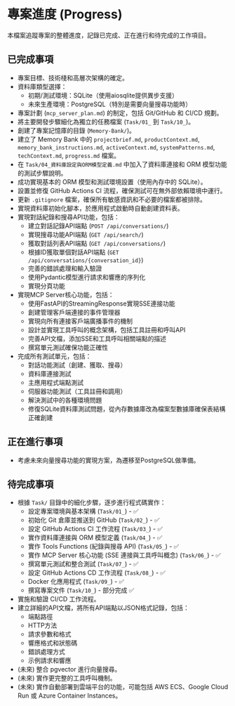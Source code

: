 # 專案進度 (Progress)

本檔案追蹤專案的整體進度，記錄已完成、正在進行和待完成的工作項目。

## 已完成事項
- 專案目標、技術棧和高層次架構的確定。
- 資料庫類型選擇：
  - 初期/測試環境：SQLite（使用aiosqlite提供異步支援）
  - 未來生產環境：PostgreSQL（特別是需要向量搜尋功能時）
- 專案計劃 (`mcp_server_plan.md`) 的制定，包括 Git/GitHub 和 CI/CD 規劃。
- 將主要開發步驟細化為獨立的任務檔案 (`Task/01_` 到 `Task/10_`)。
- 創建了專案記憶庫的目錄 (`Memory-Bank/`)。
- 建立了 Memory Bank 中的 `projectbrief.md`, `productContext.md`, `memory_bank_instructions.md`, `activeContext.md`, `systemPatterns.md`, `techContext.md`, `progress.md` 檔案。
- 在 `Task/04_資料庫設定與ORM模型定義.md` 中加入了資料庫連接和 ORM 模型功能的測試步驟說明。
- 成功實現基本的 ORM 模型和測試環境設置（使用內存中的 SQLite）。
- 設置並修復 GitHub Actions CI 流程，確保測試可在無外部依賴環境中運行。
- 更新 `.gitignore` 檔案，確保所有敏感資訊和不必要的檔案都被排除。
- 實現資料庫初始化腳本，於應用程式啟動時自動創建資料表。
- 實現對話紀錄和搜尋API功能，包括：
  - 建立對話記錄API端點 (`POST /api/conversations/`)
  - 實現搜尋功能API端點 (`GET /api/search/`)
  - 獲取對話列表API端點 (`GET /api/conversations/`)
  - 根據ID獲取單個對話API端點 (`GET /api/conversations/{conversation_id}`)
  - 完善的錯誤處理和輸入驗證
  - 使用Pydantic模型進行請求和響應的序列化
  - 實現分頁功能
- 實現MCP Server核心功能，包括：
  - 使用FastAPI的StreamingResponse實現SSE連接功能
  - 創建管理客戶端連接的事件管理器
  - 實現向所有連接客戶端廣播事件的機制
  - 設計並實現工具呼叫的概念架構，包括工具註冊和呼叫API
  - 完善API文檔，添加SSE和工具呼叫相關端點的描述
  - 撰寫單元測試確保功能正確性
- 完成所有測試單元，包括：
  - 對話功能測試（創建、獲取、搜尋）
  - 資料庫連接測試
  - 主應用程式端點測試
  - 伺服器功能測試（工具註冊和調用）
  - 解決測試中的各種環境問題
  - 修復SQLite資料庫測試問題，從內存數據庫改為檔案型數據庫確保表結構正確創建

## 正在進行事項
- 考慮未來向量搜尋功能的實現方案，為遷移至PostgreSQL做準備。

## 待完成事項
- 根據 `Task/` 目錄中的細化步驟，逐步進行程式碼實作：
    - 設定專案環境與基本架構 (`Task/01_`) - ✅
    - 初始化 Git 倉庫並推送到 GitHub (`Task/02_`) - ✅ 
    - 設定 GitHub Actions CI 工作流程 (`Task/03_`) - ✅
    - 實作資料庫連接與 ORM 模型定義 (`Task/04_`) - ✅
    - 實作 Tools Functions (紀錄與搜尋 API) (`Task/05_`) - ✅
    - 實作 MCP Server 核心功能 (SSE 連接與工具呼叫概念) (`Task/06_`) - ✅
    - 撰寫單元測試和整合測試 (`Task/07_`) - ✅
    - 設定 GitHub Actions CD 工作流程 (`Task/08_`) - ✅
    - Docker 化應用程式 (`Task/09_`) - ✅
    - 撰寫專案文件 (`Task/10_`) - 部分完成 ✅
- 實施和驗證 CI/CD 工作流程。
- 建立詳細的API文檔，將所有API端點以JSON格式記錄，包括：
  - 端點路徑
  - HTTP方法
  - 請求參數和格式
  - 響應格式和狀態碼
  - 錯誤處理方式
  - 示例請求和響應
- (未來) 整合 pgvector 進行向量搜尋。
- (未來) 實作更完整的工具呼叫機制。 
- (未來) 實作自動部署到雲端平台的功能，可能包括 AWS ECS、Google Cloud Run 或 Azure Container Instances。 